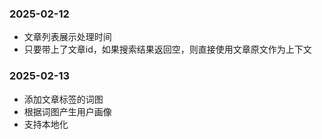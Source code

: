 ### 2025-02-12
- 文章列表展示处理时间
- 只要带上了文章id，如果搜索结果返回空，则直接使用文章原文作为上下文

### 2025-02-13
- 添加文章标签的词图
- 根据词图产生用户画像
- 支持本地化
